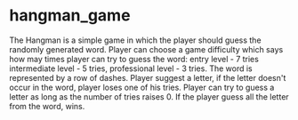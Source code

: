 # hangman_game
The Hangman is a simple game in which the player should guess the randomly generated word.
Player can choose a game difficulty which says how may times player can try to guess the word:
entry level - 7 tries
intermediate level - 5 tries,
professional level - 3 tries.
The word is represented by a row of dashes. Player suggest a letter, if the letter doesn't occur in the word, player
 loses one of his tries. Player can try to guess a letter as long as the number of tries raises 0. If the player guess
 all the letter from the word, wins.
